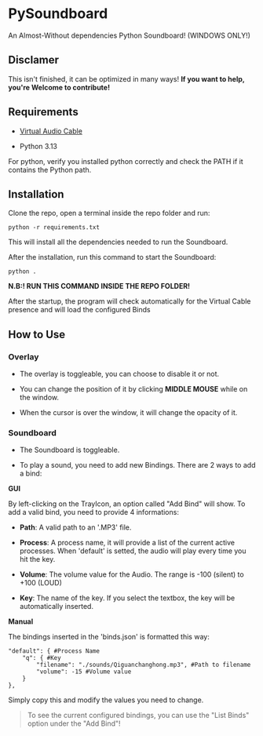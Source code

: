 ﻿# PySoundboard

An Almost-Without dependencies Python Soundboard! (WINDOWS ONLY!)

## Disclamer

This isn't finished, it can be optimized in many ways! __If you want to help, you're Welcome to contribute!__

## Requirements

* [Virtual Audio Cable](https://vb-audio.com/Cable/) 
+ Python 3.13

For python, verify you installed python correctly and check the PATH if it contains the Python path.

## Installation

Clone the repo, open a terminal inside the repo folder and run:

```
python -r requirements.txt
```

This will install all the dependencies needed to run the Soundboard.

After the installation, run this command to start the Soundboard: 

```
python .
```

__N.B:! RUN THIS COMMAND INSIDE THE REPO FOLDER!__

After the startup, the program will check automatically for the Virtual Cable presence and will load the configured Binds

## How to Use

### Overlay 

+ The overlay is toggleable, you can choose to disable it or not. 
- You can change the position of it by clicking __MIDDLE MOUSE__ while on the window.
* When the cursor is over the window, it will change the opacity of it.

### Soundboard

+ The Soundboard is toggleable. 
- To play a sound, you need to add new Bindings. There are 2 ways to add a bind: 

__GUI__

By left-clicking on the TrayIcon, an option called "Add Bind" will show.
To add a valid bind, you need to provide 4 informations:

* __Path__: A valid path to an '.MP3' file.
+ __Process__: A process name, it will provide a list of the current active processes. When 'default' is setted, the audio will play every time you hit the key.
- __Volume__: The volume value for the Audio. The range is -100 (silent) to +100 (LOUD)
* __Key__: The name of the key. If you select the textbox, the key will be automatically inserted.

__Manual__

The bindings inserted in the 'binds.json' is formatted this way:

```
"default": { #Process Name
    "q": { #Key
        "filename": "./sounds/Qiguanchanghong.mp3", #Path to filename
        "volume": -15 #Volume value
    }
},
```

Simply copy this and modify the values you need to change.

> To see the current configured bindings, you can use the "List Binds" option under the "Add Bind"!